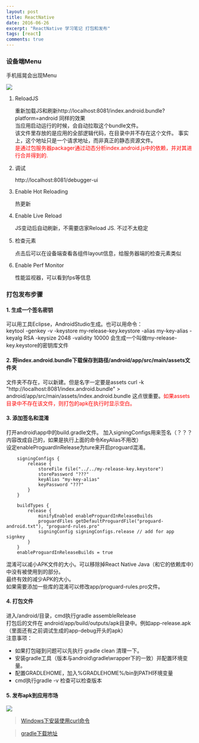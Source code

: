 ```yaml
---
layout: post
title: ReactNative
date: 2016-06-26
excerpt: "ReactNative 学习笔记 打包和发布"
tags: [react]
comments: true
---
```


### 设备端Menu

手机摇晃会出现Menu

![](http://i.imgur.com/oHDFEIR.jpg)

1. ReloadJS

    重新加载JS和刷新http://localhost:8081/index.android.bundle?platform=android 同样的效果<br/>
    当应用启动运行的时候，会自动拉取这个bundle文件。<br/>
    该文件里存放的是应用的全部逻辑代码，在目录中并不存在这个文件。
    事实上，这个地址只是一个请求地址，而非真正的静态资源文件。<br/>
    <font color="red">是通过包服务器packager通过动态分析index.android.js中的依赖，并对其进行合并得到的.</font>

2. 调试

    http://localhost:8081/debugger-ui
    
3. Enable Hot Reloading

    热更新  
    
4. Enable Live Reload

    JS变动后自动刷新，不需要店家Reload JS. 不过不太稳定
    
5. 检查元素
    
    点击后可以在设备端查看各组件layout信息，给服务器端的检查元素类似
    
6. Enable Perf Monitor
    
    性能监视器，可以看到fps等信息

### 打包发布步骤

#### 1. 生成一个签名密钥
   可以用工具Eclipse，AndroidStudio生成。也可以用命令：</br>
   keytool -genkey -v -keystore my-release-key.keystore -alias my-key-alias -keyalg RSA -keysize 2048 -validity 10000
   会生成一个叫做my-release-key.keystore的密钥库文件
   
#### 2. 将index.android.bundle下载保存到路径/android/app/src/main/assets文件夹
   文件夹不存在，可以新建。但是名字一定要是assets
   curl -k "http://localhost:8081/index.android.bundle" > android/app/src/main/assets/index.android.bundle
   这点很重要。<font color="red">如果assets目录中不存在该文件，则打包的apk在执行时显示空白。</font>
   
#### 3. 添加签名和混淆
   打开android\app中的build.gradle文件。
   加入signingConfigs用来签名（？？？内容改成自己的，如果是执行上面的命令KeyAlias不用改）</br>
   设定enableProguardInRelease为ture来开启proguard混淆。</br>
   
        signingConfigs {
            release {
                storeFile file("../../my-release-key.keystore")
                storePassword "???"
                keyAlias "my-key-alias"
                keyPassword "???"
            }
        }
    
        buildTypes {
            release {
                minifyEnabled enableProguardInReleaseBuilds
                proguardFiles getDefaultProguardFile("proguard-android.txt"), "proguard-rules.pro"
                signingConfig signingConfigs.release // add for app signkey
            }
        }
        enableProguardInReleaseBuilds = true
 
   混淆可以减小APK文件的大小。可以移除掉React Native Java（和它的依赖库中）中没有被使用到的部分。</br>
   最终有效的减少APK的大小。</br>
   如果需要添加一些库的混淆可以修改app/proguard-rules.pro文件。</br>
   
#### 4. 打包文件
   进入/android/目录，cmd执行gradle assembleRelease</br>
   打包后的文件在 android/app/build/outputs/apk目录中。例如app-release.apk（里面还有之前调试生成的app-debug开头的apk）</br>
   注意事项：</br>

   - 如果打包碰到问题可以先执行 gradle clean 清理一下。
   - 安装gradle工具（版本与android\gradle\wrapper下的一致）并配置环境变量。
   - 配置GRADLEHOME，加入%GRADLEHOME%/bin到PATH环境变量
   - cmd执行gradle -v 检查可以检查版本

#### 5. 发布apk到应用市场

![](http://i.imgur.com/S8sLXQ9.png)

> [Windows下安装使用curl命令](http://jingyan.baidu.com/article/a681b0dec4c67a3b1943467c.html)

> [gradle下载地址](http://services.gradle.org/distributions)